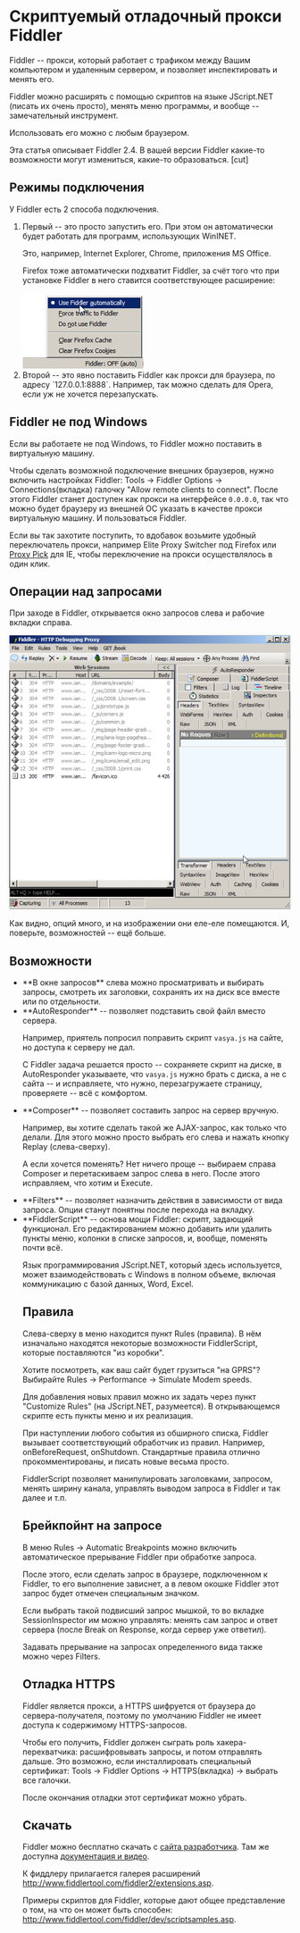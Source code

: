 # Скриптуемый отладочный прокси Fiddler

Fiddler -- прокси, который работает с трафиком между Вашим компьютером и удаленным сервером, и позволяет инспектировать и менять его.

Fiddler можно расширять с помощью скриптов на языке JScript.NET (писать их очень просто), менять меню программы, и вообще -- замечательный инструмент.

Использовать его можно с любым браузером.

Эта статья описывает Fiddler 2.4. В вашей версии Fiddler какие-то возможности могут измениться, какие-то образоваться.
[cut]

## Режимы подключения

У Fiddler есть 2 способа подключения. 

<ol>
<li>Первый -- это просто запустить его. При этом он автоматически будет работать для программ, использующих WinINET.

Это, например, Internet Explorer, Chrome, приложения MS Office.

Firefox тоже автоматически подхватит Fiddler, за счёт того что при установке Fiddler в него ставится соответствующее расширение:

<img src="fiddler-hook.png">
</li>
<li>Второй -- это явно поставить Fiddler как прокси для браузера, по адресу `127.0.0.1:8888`. Например, так можно сделать для Opera, если уж не хочется перезапускать.</li>
</ol>

## Fiddler не под Windows

Если вы работаете не под Windows, то Fiddler можно поставить в виртуальную машину.

Чтобы сделать возможной подключение внешних браузеров, нужно включить настройках Fiddler: Tools -> Fiddler Options -> Connections(вкладка) галочку "Allow remote clients to connect".  После этого Fiddler станет доступен как прокси на интерфейсе `0.0.0.0`, так что можно будет браузеру из внешней ОС указать в качестве прокси виртуальную машину. И пользоваться Fiddler.

Если вы так захотите поступить, то вдобавок возьмите удобный переключатель прокси, например Elite Proxy Switcher под Firefox или [Proxy Pick](http://www.bayden.com/ietoys/) для IE, чтобы переключение на прокси осуществлялось в один клик.

## Операции над запросами

При заходе в Fiddler, открывается окно запросов слева и рабочие вкладки справа.

<img src="fiddler.png">

Как видно, опций много, и на изображении они еле-еле помещаются. И, поверьте, возможностей -- ещё больше.

## Возможности

<ul>
<li>**В окне запросов** слева можно просматривать и выбирать запросы, смотреть их заголовки, сохранять их на диск все вместе или по отдельности.</li>
<li>**AutoResponder** -- позволяет подставить свой файл вместо сервера.

Например, приятель попросил поправить скрипт `vasya.js` на сайте, но доступа к серверу не дал. 

С Fiddler задача решается просто -- сохраняете скрипт на диске, в AutoResponder указываете, что `vasya.js` нужно брать с диска, а не с сайта -- и исправляете, что нужно, перезагружаете страницу, проверяете -- всё с комфортом.</li>
<li>**Composer** -- позволяет составить запрос на сервер вручную.

Например, вы хотите сделать такой же AJAX-запрос, как только что делали. Для этого можно просто выбрать его слева и нажать кнопку Replay (слева-сверху).

А если хочется поменять? Нет ничего проще -- выбираем справа Composer и перетаскиваем запрос слева в него. После этого исправляем, что хотим и Execute.</li>
<li>**Filters** -- позволяет назначить действия в зависимости от вида запроса. Опции станут понятны после перехода на вкладку.</li>
<li>**FiddlerScript** -- основа мощи Fiddler: скрипт, задающий функционал. Его редактированием можно добавить или удалить пункты меню, колонки в списке запросов, и, вообще, поменять почти всё. 

Язык программирования JScript.NET, который здесь используется, может взаимодействовать с Windows в полном объеме, включая коммуникацию с базой данных, Word, Excel.</li>
</ol>

## Правила

Слева-сверху в меню находится пункт Rules (правила). В нём изначально находятся некоторые возможности FiddlerScript, которые поставляются "из коробки".

Хотите посмотреть, как ваш сайт будет грузиться "на GPRS"? Выбирайте Rules -> Performance -> Simulate Modem speeds.

Для добавления новых правил можно их задать через пункт "Customize Rules" (на JScript.NET, разумеется). В открывающемся скрипте есть пункты меню и их реализация.

При наступлении любого события из обширного списка, Fiddler вызывает соответствующий обработчик из правил. Например, onBeforeRequest, onShutdown. Стандартные правила отлично прокомментированы, и писать новые весьма просто.

FiddlerScript позволяет манипулировать заголовками, запросом, менять ширину канала, управлять выводом запроса в Fiddler и так далее и т.п.

## Брейкпойнт на запросе
В меню Rules -&gt; Automatic Breakpoints можно включить автоматическое прерывание Fiddler при обработке запроса.

После этого, если сделать запрос в браузере, подключенном к Fiddler, то  его выполнение зависнет, а в левом окошке Fiddler этот запрос будет отмечен специальным значком.

Если выбрать такой подвисший запрос мышкой, то во вкладке SessionInspector им можно управлять: менять сам запрос и ответ сервера (после Break on Response, когда сервер уже ответил).

Задавать прерывание на запросах определенного вида также можно через Filters.

## Отладка HTTPS

Fiddler является прокси, а HTTPS шифруется от браузера до сервера-получателя, поэтому по умолчанию Fiddler не имеет доступа к содержимому HTTPS-запросов.

Чтобы его получить, Fiddler должен сыграть роль хакера-перехватчика: расшифровывать запросы, и потом отправлять дальше. Это возможно, если инсталлировать специальный сертификат: Tools -> Fiddler Options -> HTTPS(вкладка) -> выбрать все галочки.

После окончания отладки этот сертификат можно убрать.

## Скачать

Fiddler можно бесплатно скачать с <a href="http://www.fiddler2.com/fiddler2/">сайта разработчика</a>. Там же доступна <a href="http://www.fiddler2.com/Fiddler/help/">документация и видео</a>.

К фиддлеру прилагается галерея расширений <a href="http://www.fiddlertool.com/fiddler2/extensions.asp">http://www.fiddlertool.com/fiddler2/extensions.asp</a>. 

Примеры скриптов для Fiddler, которые дают общее представление о том, на что он может быть способен: <a href="http://www.fiddlertool.com/fiddler/dev/scriptsamples.asp">http://www.fiddlertool.com/fiddler/dev/scriptsamples.asp</a>.